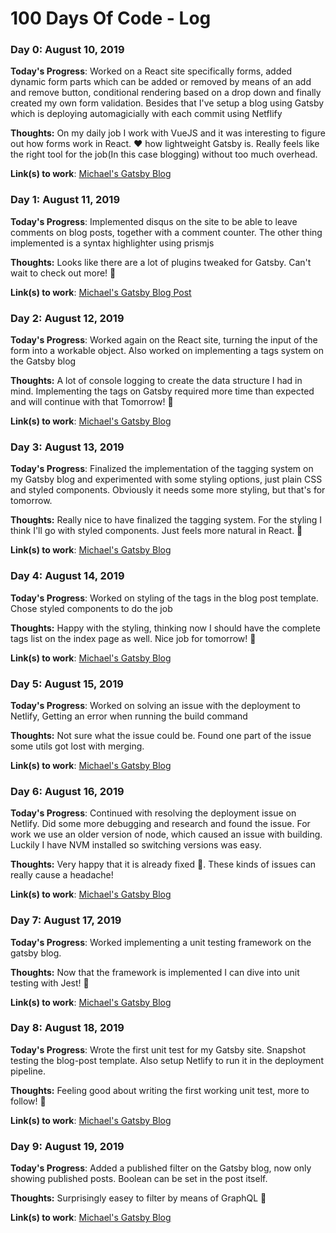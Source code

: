 # 100 Days Of Code - Log

### Day 0: August 10, 2019

**Today's Progress**: Worked on a React site specifically forms, added dynamic form parts which can be added or removed by means of an add and remove button, conditional rendering based on a drop down and finally created my own form validation. Besides that I've setup a blog using Gatsby which is deploying automagicially with each commit using Netflify

**Thoughts:** On my daily job I work with VueJS and it was interesting to figure out how forms work in React. :heart: how lightweight Gatsby is. Really feels like the right tool for the job(In this case blogging) without too much overhead.  

**Link(s) to work**: [Michael's Gatsby Blog](https://michaelawad.io)


### Day 1: August 11, 2019

**Today's Progress**: Implemented disqus on the site to be able to leave comments on blog posts, together with a comment counter. The other thing implemented is a syntax highlighter using prismjs

**Thoughts:** Looks like there are a lot of plugins tweaked for Gatsby. Can't wait to check out more! :metal: 

**Link(s) to work**: [Michael's Gatsby Blog Post](https://michaelawad.io/my-second-post/)


### Day 2: August 12, 2019

**Today's Progress**: Worked again on the React site, turning the input of the form into a workable object. Also worked on implementing a tags system on the Gatsby blog

**Thoughts:** A lot of console logging to create the data structure I had in mind. Implementing the tags on Gatsby required more time than expected and will continue with that Tomorrow! :metal: 

**Link(s) to work**: [Michael's Gatsby Blog](https://michaelawad.io/)


### Day 3: August 13, 2019

**Today's Progress**: Finalized the implementation of the tagging system on my Gatsby blog and experimented with some styling options, just plain CSS and styled components. Obviously it needs some more styling, but that's for tomorrow.

**Thoughts:** Really nice to have finalized the tagging system. For the styling I think I'll go with styled components. Just feels more natural in React. :metal: 

**Link(s) to work**: [Michael's Gatsby Blog](https://michaelawad.io/)


### Day 4: August 14, 2019

**Today's Progress**: Worked on styling of the tags in the blog post template. Chose styled components to do the job

**Thoughts:** Happy with the styling, thinking now I should have the complete tags list on the index page as well. Nice job for tomorrow! :metal: 

**Link(s) to work**: [Michael's Gatsby Blog](https://michaelawad.io/)


### Day 5: August 15, 2019

**Today's Progress**: Worked on solving an issue with the deployment to Netlify, Getting an error when running the build command

**Thoughts:** Not sure what the issue could be. Found one part of the issue some utils got lost with merging.

**Link(s) to work**: [Michael's Gatsby Blog](https://michaelawad.io/)


### Day 6: August 16, 2019

**Today's Progress**: Continued with resolving the deployment issue on Netlify. Did some more debugging and research and found the issue. For work we use an older version of node, which caused an issue with building. Luckily I have NVM installed so switching versions was easy.

**Thoughts:** Very happy that it is already fixed :metal:. These kinds of issues can really cause a headache! 

**Link(s) to work**: [Michael's Gatsby Blog](https://michaelawad.io/)


### Day 7: August 17, 2019

**Today's Progress**: Worked implementing a unit testing framework on the gatsby blog.

**Thoughts:** Now that the framework is implemented I can dive into unit testing with Jest! :metal: 

**Link(s) to work**: [Michael's Gatsby Blog](https://michaelawad.io/)


### Day 8: August 18, 2019

**Today's Progress**: Wrote the first unit test for my Gatsby site. Snapshot testing the blog-post template. Also setup Netlify to run it in the deployment pipeline.

**Thoughts:** Feeling good about writing the first working unit test, more to follow! :metal: 

**Link(s) to work**: [Michael's Gatsby Blog](https://michaelawad.io/)


### Day 9: August 19, 2019

**Today's Progress**: Added a published filter on the Gatsby blog, now only showing published posts. Boolean can be set in the post itself.

**Thoughts:** Surprisingly easey to filter by means of GraphQL :metal: 

**Link(s) to work**: [Michael's Gatsby Blog](https://michaelawad.io/)
